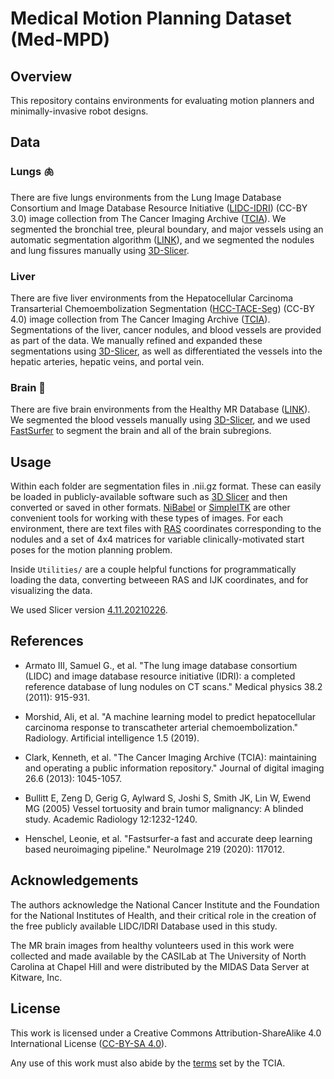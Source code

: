 # Medical Motion Planning Dataset (Med-MPD)

## Overview

This repository contains environments for evaluating motion planners and minimally-invasive robot designs.

## Data

### Lungs :lungs:

There are five lungs environments from the Lung Image Database Consortium and Image Database Resource Initiative ([LIDC-IDRI][1]) (CC-BY 3.0) image collection from The Cancer Imaging Archive ([TCIA][2]). We segmented the bronchial tree, pleural boundary, and major vessels using an automatic segmentation algorithm ([LINK][3]), and we segmented the nodules and lung fissures manually using [3D-Slicer][4]. 

[1]: <https://wiki.cancerimagingarchive.net/display/Public/LIDC-IDRI> "LIDC-IDRI"
[2]: <https://www.cancerimagingarchive.net/> "TCIA"
[3]: <https://github.com/UNC-Robotics/lung-segmentation> "LINK"
[4]: <https://www.slicer.org/> "3D-Slicer"

### Liver

There are five liver environments from the Hepatocellular Carcinoma Transarterial Chemoembolization Segmentation ([HCC-TACE-Seg][5]) (CC-BY 4.0) image collection from The Cancer Imaging Archive ([TCIA][2]). Segmentations of the liver, cancer nodules, and blood vessels are provided as part of the data. We manually refined and expanded these segmentations using [3D-Slicer][4], as well as differentiated the vessels into the hepatic arteries, hepatic veins, and portal vein.

[5]: <https://wiki.cancerimagingarchive.net/pages/viewpage.action?pageId=70230229> "HCC-TACE-Seg"

### Brain :brain:

There are five brain environments from the Healthy MR Database ([LINK][6]). We segmented the blood vessels manually using [3D-Slicer][4], and we used [FastSurfer][7] to segment the brain and all of the brain subregions.

[6]: <https://data.kitware.com/#collection/591086ee8d777f16d01e0724> "HMRD"
[7]: <https://www.sciencedirect.com/science/article/pii/S1053811920304985> "FS"

## Usage

Within each folder are segmentation files in .nii.gz format. These can easily be loaded in publicly-available software such as [3D Slicer](https://www.slicer.org/) and then converted or saved in other formats. [NiBabel](https://nipy.org/nibabel/) or [SimpleITK](https://pypi.org/project/SimpleITK/) are other convenient tools for working with these types of images. For each environment, there are text files with [RAS](https://www.slicer.org/wiki/Coordinate_systems) coordinates corresponding to the nodules and a set of 4x4 matrices for variable clinically-motivated start poses for the motion planning problem.

Inside `Utilities/` are a couple helpful functions for programmatically loading the data, converting betweeen RAS and IJK coordinates, and for visualizing the data.

We used Slicer version [4.11.20210226](https://slicer-packages.kitware.com/#collection/5f4474d0e1d8c75dfc70547e/folder/60ac0ce2ae4540bf6a899ecc).

## References

* Armato III, Samuel G., et al. "The lung image database consortium (LIDC) and image database resource initiative (IDRI): a completed reference database of lung nodules on CT scans." Medical physics 38.2 (2011): 915-931.

* Morshid, Ali, et al. "A machine learning model to predict hepatocellular carcinoma response to transcatheter arterial chemoembolization." Radiology. Artificial intelligence 1.5 (2019).

* Clark, Kenneth, et al. "The Cancer Imaging Archive (TCIA): maintaining and operating a public information repository." Journal of digital imaging 26.6 (2013): 1045-1057.

* Bullitt E, Zeng D, Gerig G, Aylward S, Joshi S, Smith JK, Lin W, Ewend MG (2005) Vessel tortuosity and brain tumor malignancy: A blinded study. Academic Radiology 12:1232-1240.

* Henschel, Leonie, et al. "Fastsurfer-a fast and accurate deep learning based neuroimaging pipeline." NeuroImage 219 (2020): 117012.

## Acknowledgements

The authors acknowledge the National Cancer Institute and the Foundation for the National Institutes of Health, and their critical role in the creation of the free publicly available LIDC/IDRI Database used in this study.

The MR brain images from healthy volunteers used in this work were collected and made available by the CASILab at The University of North Carolina at Chapel Hill and were distributed by the MIDAS Data Server at Kitware, Inc.

## License

This work is licensed under a Creative Commons Attribution-ShareAlike 4.0 International License ([CC-BY-SA 4.0][6]).

Any use of this work must also abide by the [terms][7] set by the TCIA.

[6]: <http://creativecommons.org/licenses/by-sa/4.0/>
[7]: <https://wiki.cancerimagingarchive.net/display/Public/Data+Usage+Policies+and+Restrictions>


